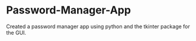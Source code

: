 # Password-Manager-App
Created a password manager app using python and the tkinter package for the GUI.
